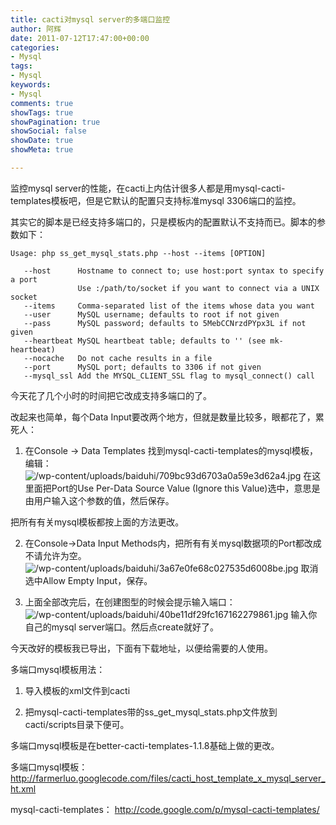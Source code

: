 ```yaml
---
title: cacti对mysql server的多端口监控
author: 阿辉
date: 2011-07-12T17:47:00+00:00
categories:
- Mysql
tags:
- Mysql
keywords:
- Mysql
comments: true
showTags: true
showPagination: true
showSocial: false
showDate: true
showMeta: true

---
```

监控mysql server的性能，在cacti上内估计很多人都是用mysql-cacti-templates模板吧，但是它默认的配置只支持标准mysql 3306端口的监控。

其实它的脚本是已经支持多端口的，只是模板内的配置默认不支持而已。脚本的参数如下：
```
Usage: php ss_get_mysql_stats.php --host --items [OPTION]

   --host      Hostname to connect to; use host:port syntax to specify a port
               Use :/path/to/socket if you want to connect via a UNIX socket
   --items     Comma-separated list of the items whose data you want
   --user      MySQL username; defaults to root if not given
   --pass      MySQL password; defaults to 5MebCCNrzdPYpx3L if not given
   --heartbeat MySQL heartbeat table; defaults to '' (see mk-heartbeat)
   --nocache   Do not cache results in a file
   --port      MySQL port; defaults to 3306 if not given
   --mysql_ssl Add the MYSQL_CLIENT_SSL flag to mysql_connect() call
```

<!--more-->

今天花了几个小时的时间把它改成支持多端口的了。

改起来也简单，每个Data Input要改两个地方，但就是数量比较多，眼都花了，累死人：

1. 在Console -> Data Templates 找到mysql-cacti-templates的mysql模板，编辑：
![/wp-content/uploads/baiduhi/709bc93d6703a0a59e3d62a4.jpg](/wp-content/uploads/baiduhi/709bc93d6703a0a59e3d62a4.jpg)
在这里面把Port的Use Per-Data Source Value (Ignore this Value)选中，意思是由用户输入这个参数的值，然后保存。

把所有有关mysql模板都按上面的方法更改。

2. 在Console->Data Input Methods内，把所有有关mysql数据项的Port都改成不请允许为空。
![/wp-content/uploads/baiduhi/3a67e0fe68c027535d6008be.jpg](/wp-content/uploads/baiduhi/3a67e0fe68c027535d6008be.jpg)
取消选中Allow Empty Input，保存。

3. 上面全部改完后，在创建图型的时候会提示输入端口：
![/wp-content/uploads/baiduhi/40be11df29fc167162279861.jpg](/wp-content/uploads/baiduhi/40be11df29fc167162279861.jpg)
输入你自己的mysql server端口。然后点create就好了。

今天改好的模板我已导出，下面有下载地址，以便给需要的人使用。

多端口mysql模板用法：

1. 导入模板的xml文件到cacti

2. 把mysql-cacti-templates带的ss_get_mysql_stats.php文件放到cacti/scripts目录下便可。

多端口mysql模板是在better-cacti-templates-1.1.8基础上做的更改。

多端口mysql模板：
http://farmerluo.googlecode.com/files/cacti_host_template_x_mysql_server_ht.xml

mysql-cacti-templates：
http://code.google.com/p/mysql-cacti-templates/

